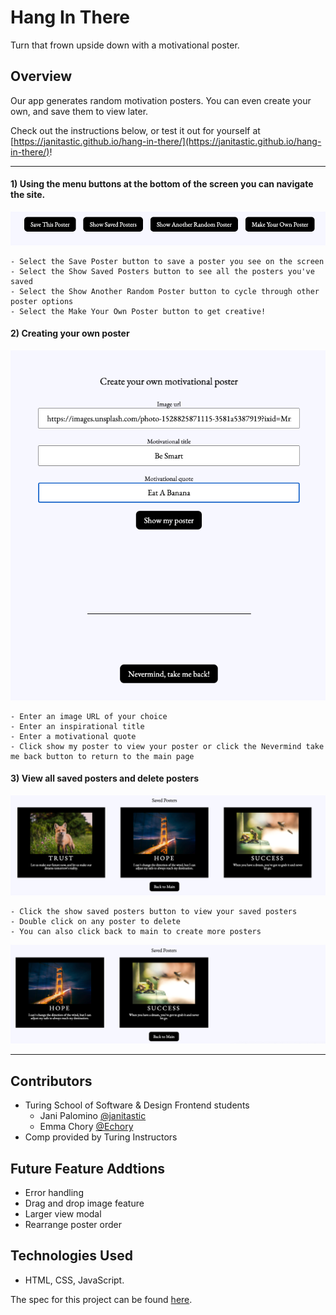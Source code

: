 # Hang In There

Turn that frown upside down with a motivational poster.

## Overview

Our app generates random motivation posters. You can even create your own, and save them to view later.

Check out the instructions below, or test it out for yourself at [https://janitastic.github.io/hang-in-there/](https://janitastic.github.io/hang-in-there/)!

---

  #### 1) Using the menu buttons at the bottom of the screen you can navigate the site.

![Menu Buttons](readme-imgs/Main%20Screen%20Buttons.png)

    - Select the Save Poster button to save a poster you see on the screen
    - Select the Show Saved Posters button to see all the posters you've saved
    - Select the Show Another Random Poster button to cycle through other poster options
    - Select the Make Your Own Poster button to get creative!

#### 2) Creating your own poster

![Form Page](readme-imgs/Form%20Page.png)

    - Enter an image URL of your choice
    - Enter an inspirational title
    - Enter a motivational quote
    - Click show my poster to view your poster or click the Nevermind take me back button to return to the main page
    
#### 3) View all saved posters and delete posters

![Saved Page](readme-imgs/Saved%20Posters.png)

    - Click the show saved posters button to view your saved posters
    - Double click on any poster to delete
    - You can also click back to main to create more posters
![Saved Page](readme-imgs/Double%20Click%20Remove.png)
    
---

## Contributors
- Turing School of Software & Design Frontend students
  - Jani Palomino [@janitastic](https://github.com/janitastic)
  - Emma Chory [@Echory](https://github.com/echory)
- Comp provided by Turing Instructors

## Future Feature Addtions

- Error handling
- Drag and drop image feature
- Larger view modal
- Rearrange poster order
  
## Technologies Used

- HTML, CSS, JavaScript.

The spec for this project can be found [here](https://frontend.turing.edu/projects/module-1/hang-in-there.html). 
